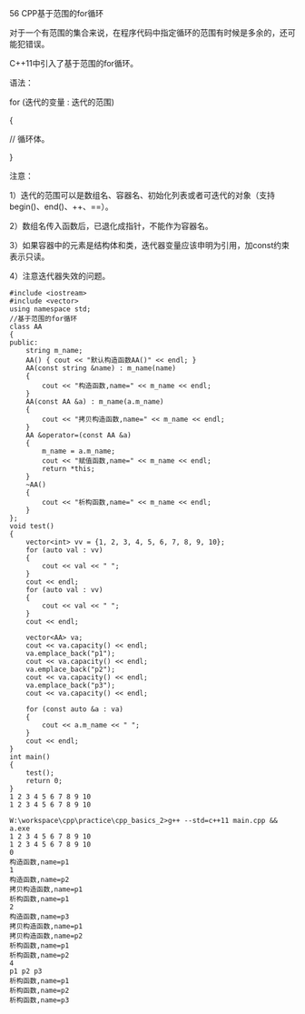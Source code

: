 56 CPP基于范围的for循环

对于一个有范围的集合来说，在程序代码中指定循环的范围有时候是多余的，还可能犯错误。

C++11中引入了基于范围的for循环。

语法：

for (迭代的变量 : 迭代的范围)

{

// 循环体。

}

注意：

1）迭代的范围可以是数组名、容器名、初始化列表或者可迭代的对象（支持begin()、end()、++、==）。

2）数组名传入函数后，已退化成指针，不能作为容器名。

3）如果容器中的元素是结构体和类，迭代器变量应该申明为引用，加const约束表示只读。

4）注意迭代器失效的问题。

```
#include <iostream>
#include <vector>
using namespace std;
//基于范围的for循环
class AA
{
public:
    string m_name;
    AA() { cout << "默认构造函数AA()" << endl; }
    AA(const string &name) : m_name(name)
    {
        cout << "构造函数,name=" << m_name << endl;
    }
    AA(const AA &a) : m_name(a.m_name)
    {
        cout << "拷贝构造函数,name=" << m_name << endl;
    }
    AA &operator=(const AA &a)
    {
        m_name = a.m_name;
        cout << "赋值函数,name=" << m_name << endl;
        return *this;
    }
    ~AA()
    {
        cout << "析构函数,name=" << m_name << endl;
    }
};
void test()
{
    vector<int> vv = {1, 2, 3, 4, 5, 6, 7, 8, 9, 10};
    for (auto val : vv)
    {
        cout << val << " ";
    }
    cout << endl;
    for (auto val : vv)
    {
        cout << val << " ";
    }
    cout << endl;

    vector<AA> va;
    cout << va.capacity() << endl;
    va.emplace_back("p1");
    cout << va.capacity() << endl;
    va.emplace_back("p2");
    cout << va.capacity() << endl;
    va.emplace_back("p3");
    cout << va.capacity() << endl;

    for (const auto &a : va)
    {
        cout << a.m_name << " ";
    }
    cout << endl;
}
int main()
{
    test();
    return 0;
}
1 2 3 4 5 6 7 8 9 10 
1 2 3 4 5 6 7 8 9 10

W:\workspace\cpp\practice\cpp_basics_2>g++ --std=c++11 main.cpp && a.exe
1 2 3 4 5 6 7 8 9 10 
1 2 3 4 5 6 7 8 9 10
0
构造函数,name=p1
1
构造函数,name=p2
拷贝构造函数,name=p1
析构函数,name=p1
2
构造函数,name=p3
拷贝构造函数,name=p1
拷贝构造函数,name=p2
析构函数,name=p1
析构函数,name=p2
4
p1 p2 p3
析构函数,name=p1
析构函数,name=p2
析构函数,name=p3
```